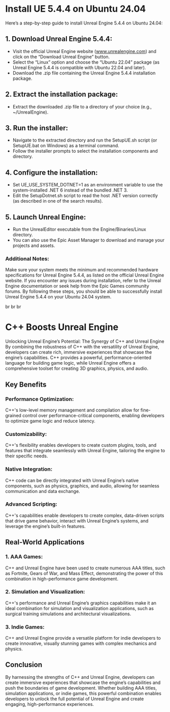 # Install UE 5.4.4 on Ubuntu 24.04

Here’s a step-by-step guide to install Unreal Engine 5.4.4 on Ubuntu 24.04:

## 1. Download Unreal Engine 5.4.4:
- Visit the official Unreal Engine website (www.unrealengine.com) and click on the “Download Unreal Engine” button.
- Select the “Linux” option and choose the “Ubuntu 22.04” package (as Unreal Engine 5.4.4 is compatible with Ubuntu 22.04 and later).
- Download the .zip file containing the Unreal Engine 5.4.4 installation package.

## 2. Extract the installation package:
- Extract the downloaded .zip file to a directory of your choice (e.g., ~/UnrealEngine).

## 3. Run the installer:
- Navigate to the extracted directory and run the SetupUE.sh script (or SetupUE.bat on Windows) as a terminal command.
- Follow the installer prompts to select the installation components and directory.

## 4. Configure the installation:
- Set UE_USE_SYSTEM_DOTNET=1 as an environment variable to use the system-installed .NET 6 instead of the bundled .NET 3.
- Edit the SetupDotnet.sh script to read the host .NET version correctly (as described in one of the search results).

## 5. Launch Unreal Engine:
- Run the UnrealEditor executable from the Engine/Binaries/Linux directory.
- You can also use the Epic Asset Manager to download and manage your projects and assets.

### Additional Notes:

Make sure your system meets the minimum and recommended hardware specifications for Unreal Engine 5.4.4, as listed on the official Unreal Engine website.
If you encounter any issues during installation, refer to the Unreal Engine documentation or seek help from the Epic Games community forums.
By following these steps, you should be able to successfully install Unreal Engine 5.4.4 on your Ubuntu 24.04 system.



br
br
br

# C++ Boosts Unreal Engine
Unlocking Unreal Engine’s Potential: The Synergy of C++ and Unreal Engine By combining the robustness of C++ with the versatility of Unreal Engine, developers can create rich, immersive experiences that showcase the engine’s capabilities. C++ provides a powerful, performance-oriented language for building game logic, while Unreal Engine offers a comprehensive toolset for creating 3D graphics, physics, and audio.

## Key Benefits

### Performance Optimization: 
C++'s low-level memory management and compilation allow for fine-grained control over performance-critical components, enabling developers to optimize game logic and reduce latency.

### Customizability: 
C++'s flexibility enables developers to create custom plugins, tools, and features that integrate seamlessly with Unreal Engine, tailoring the engine to their specific needs.

### Native Integration: 
C++ code can be directly integrated with Unreal Engine’s native components, such as physics, graphics, and audio, allowing for seamless communication and data exchange.

### Advanced Scripting: 
C++'s capabilities enable developers to create complex, data-driven scripts that drive game behavior, interact with Unreal Engine’s systems, and leverage the engine’s built-in features.

## Real-World Applications

### 1. AAA Games: 
C++ and Unreal Engine have been used to create numerous AAA titles, such as Fortnite, Gears of War, and Mass Effect, demonstrating the power of this combination in high-performance game development.

### 2. Simulation and Visualization: 
C++'s performance and Unreal Engine’s graphics capabilities make it an ideal combination for simulation and visualization applications, such as surgical training simulations and architectural visualizations.

### 3. Indie Games: 
C++ and Unreal Engine provide a versatile platform for indie developers to create innovative, visually stunning games with complex mechanics and physics.

## Conclusion

By harnessing the strengths of C++ and Unreal Engine, developers can create immersive experiences that showcase the engine’s capabilities and push the boundaries of game development. Whether building AAA titles, simulation applications, or indie games, this powerful combination enables developers to unlock the full potential of Unreal Engine and create engaging, high-performance experiences.
